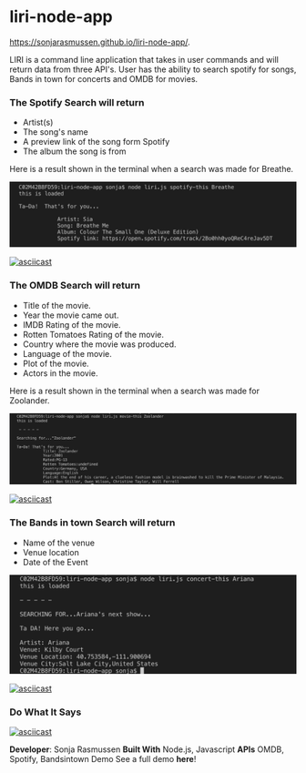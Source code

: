 # liri-node-app

https://sonjarasmussen.github.io/liri-node-app/.

LIRI is a command line application that takes in user commands and will return data from three API's.  User has the ability to search spotify for songs, Bands in town for concerts and OMDB for movies.

### The Spotify Search will return 
* Artist(s)
* The song's name
* A preview link of the song form Spotify
* The album the song is from

Here is a result shown in the terminal when a search was made for Breathe.

![Spotify Results](/assets/images/Spotify.png)

[![asciicast](https://asciinema.org/a/fYU5i9vMqGq5ZmV4Fss1Jjm5e.svg)](https://asciinema.org/a/fYU5i9vMqGq5ZmV4Fss1Jjm5e)

### The OMDB Search will return
* Title of the movie.
* Year the movie came out.
* IMDB Rating of the movie.
* Rotten Tomatoes Rating of the movie.
* Country where the movie was produced.
* Language of the movie.
* Plot of the movie.
* Actors in the movie.

Here is a result shown in the terminal when a search was made for Zoolander.

![Zoolander Results](/assets/images/OMDB.png)

[![asciicast](https://asciinema.org/a/z0szQW1I1Y9krwQaXwOuUnVda.svg)](https://asciinema.org/a/z0szQW1I1Y9krwQaXwOuUnVda)

### The Bands in town Search will return
* Name of the venue
* Venue location
* Date of the Event

![Concert Results](/assets/images/Concert.png)

[![asciicast](https://asciinema.org/a/DT6J5mVz8DWKX4RwjQpLNq3Oo.svg)](https://asciinema.org/a/DT6J5mVz8DWKX4RwjQpLNq3Oo)

### Do What It Says

[![asciicast](https://asciinema.org/a/asjnZK7UtKcAIAUaaVmmNRK11.svg)](https://asciinema.org/a/asjnZK7UtKcAIAUaaVmmNRK11)


**Developer**: Sonja Rasmussen
**Built With** Node.js, Javascript
**APIs** OMDB, Spotify, Bandsintown
Demo See a full demo **here**!
